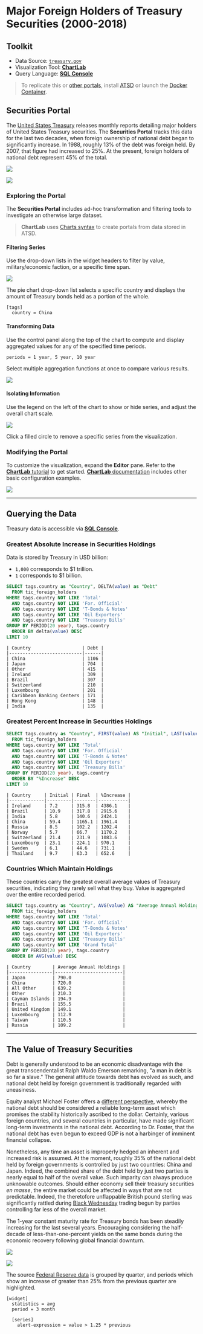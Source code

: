 # Major Foreign Holders of Treasury Securities (2000-2018)

## Toolkit

* Data Source: [`treasury.gov`](https://home.treasury.gov/)
* Visualization Tool: [**ChartLab**](https://axibase.com/products/axibase-time-series-database/visualization/)
* Query Language: [**SQL Console**](https://axibase.com/docs/atsd/sql/)

> To replicate this or [other portals](../../../README.md), install [ATSD](https://axibase.com/docs/atsd/installation/) or launch the [Docker Container](https://axibase.com/docs/atsd/installation/images.html).

## Securities Portal

The [United States Treasury](https://home.treasury.gov/) releases monthly reports detailing major holders of United States Treasury securities. The **Securities Portal** tracks this data for the last two decades, when foreign ownership of national debt began to significantly increase. In 1988, roughly 13% of the debt was foreign held. By 2007, that figure had increased to 25%. At the present, foreign holders of national debt represent 45% of the total.

![](./images/national-debt-6.png)

[![](../../images/new-button.png)](https://apps.axibase.com/chartlab/e2399958#fullscreen)

### Exploring the Portal

The **Securities Portal** includes ad-hoc transformation and filtering tools to investigate an otherwise large dataset.

> **ChartLab** uses [Charts syntax](https://axibase.com/products/axibase-time-series-database/visualization/) to create portals from data stored in ATSD.

#### Filtering Series

Use the drop-down lists in the widget headers to filter by value, military/economic faction, or a specific time span.

![](./images/portal-2.png)

The pie chart drop-down list selects a specific country and displays the amount of Treasury bonds held as a portion of the whole.

```ls
[tags]
  country = China
```

#### Transforming Data

Use the control panel along the top of the chart to compute and display aggregated values for any of the specified time periods.

```ls
periods = 1 year, 5 year, 10 year
```

Select multiple aggregation functions at once to compare various results.

![](./images/portal-7.png)

#### Isolating Information

Use the legend on the left of the chart to show or hide series, and adjust the overall chart scale.

![](./images/portal-8.png)

Click a filled circle to remove a specific series from the visualization.

### Modifying the Portal

To customize the visualization, expand the **Editor** pane. Refer to the [**ChartLab** tutorial](../../../tutorials/shared/chartlab.md) to get started. [**ChartLab** documentation](https://axibase.com/products/axibase-time-series-database/visualization/) includes other basic configuration examples.

![](./images/portal-5.png)

---

## Querying the Data

Treasury data is accessible via [**SQL Console**](https://axibase.com/docs/atsd/sql/sql-console.html).

### Greatest Absolute Increase in Securities Holdings

Data is stored by Treasury in USD billion:

* `1,000` corresponds to $1 trillion.
* `1` corresponds to $1 billion.

```sql
SELECT tags.country as "Country", DELTA(value) as "Debt"
  FROM tic_foreign_holders
WHERE tags.country NOT LIKE 'Total'
  AND tags.country NOT LIKE 'For. Official'
  AND tags.country NOT LIKE 'T-Bonds & Notes'
  AND tags.country NOT LIKE 'Oil Exporters'
  AND tags.country NOT LIKE 'Treasury Bills'
GROUP BY PERIOD(20 year), tags.country
  ORDER BY delta(value) DESC
LIMIT 10
```

```ls
| Country                   | Debt |
|---------------------------|------|
| China                     | 1106 |
| Japan                     | 704  |
| Other                     | 415  |
| Ireland                   | 309  |
| Brazil                    | 307  |
| Switzerland               | 210  |
| Luxembourg                | 201  |
| Caribbean Banking Centers | 171  |
| Hong Kong                 | 148  |
| India                     | 135  |
```

### Greatest Percent Increase in Securities Holdings

```sql
SELECT tags.country as "Country", FIRST(value) AS "Initial", LAST(value) AS "Final", LAST(value)/FIRST(value)* 100 as "%Increase"
  FROM tic_foreign_holders
WHERE tags.country NOT LIKE 'Total'
  AND tags.country NOT LIKE 'For. Official'
  AND tags.country NOT LIKE 'T-Bonds & Notes'
  AND tags.country NOT LIKE 'Oil Exporters'
  AND tags.country NOT LIKE 'Treasury Bills'
GROUP BY PERIOD(20 year), tags.country
  ORDER BY "%Increase" DESC
LIMIT 10
```

```ls
| Country     | Initial | Final  | %Increase |
|-------------|---------|--------|-----------|
| Ireland     | 7.2     | 315.8  | 4386.1    |
| Brazil      | 10.9    | 317.8  | 2915.6    |
| India       | 5.8     | 140.6  | 2424.1    |
| China       | 59.4    | 1165.1 | 1961.4    |
| Russia      | 8.5     | 102.2  | 1202.4    |
| Norway      | 5.7     | 66.7   | 1170.2    |
| Switzerland | 21.4    | 231.9  | 1083.6    |
| Luxembourg  | 23.1    | 224.1  | 970.1     |
| Sweden      | 6.1     | 44.6   | 731.1     |
| Thailand    | 9.7     | 63.3   | 652.6     |
```

### Countries Which Maintain Holdings

These countries carry the greatest overall average values of Treasury securities, indicating they rarely sell what they buy. Value is aggregated over the entire recorded period.

```sql
SELECT tags.country as "Country", AVG(value) AS "Average Annual Holdings"
  FROM tic_foreign_holders
WHERE tags.country NOT LIKE 'Total'
  AND tags.country NOT LIKE 'For. Official'
  AND tags.country NOT LIKE 'T-Bonds & Notes'
  AND tags.country NOT LIKE 'Oil Exporters'
  AND tags.country NOT LIKE 'Treasury Bills'
  AND tags.country NOT LIKE 'Grand Total'
GROUP BY PERIOD(20 year), tags.country
  ORDER BY AVG(value) DESC
```

```ls
| Country        | Average Annual Holdings |
|----------------|-------------------------|
| Japan          | 790.0                   |
| China          | 720.0                   |
| All Other      | 639.2                   |
| Other          | 210.3                   |
| Cayman Islands | 194.9                   |
| Brazil         | 155.5                   |
| United Kingdom | 149.1                   |
| Luxembourg     | 112.9                   |
| Taiwan         | 110.5                   |
| Russia         | 109.2                   |
```

---

## The Value of Treasury Securities

<!-- markdownlint-disable MD105 -->

Debt is generally understood to be an economic disadvantage with the great transcendentalist Ralph Waldo Emerson remarking, "a man in debt is so far a slave." The general attitude towards debt has evolved as such, and national debt held by foreign government is traditionally regarded with uneasiness.

<!-- markdownlint-enable MD105 -->

Equity analyst Michael Foster offers a [different perspective](https://www.forbes.com/sites/michaelfoster/2017/11/08/federal-debt-is-reaching-20-trillion-and-i-dont-care/#7f28bf3832ba), whereby the national debt should be considered a reliable long-term asset which promises the stability historically ascribed to the dollar. Certainly, various foreign countries, and several countries in particular, have made significant long-term investments in the national debt. According to Dr. Foster, that the national debt has even begun to exceed GDP is not a harbinger of imminent financial collapse.

Nonetheless, any time an asset is improperly hedged an inherent and increased risk is assumed. At the moment, roughly 35% of the national debt held by foreign governments is controlled by just two countries: China and Japan. Indeed, the combined share of the debt held by just two parties is nearly equal to half of the overall value. Such imparity can always produce unknowable outcomes. Should either economy sell their treasury securities *en masse*, the entire market could be affected in ways that are not predictable. Indeed, the theretofore unflappable British pound sterling was significantly rattled during [Black Wednesday](https://en.wikipedia.org/wiki/Black_Wednesday) trading begun by parties controlling far less of the overall market.

The 1-year constant maturity rate for Treasury bonds has been steadily increasing for the last several years. Encouraging considering the half-decade of less-than-one-percent yields on the same bonds during the economic recovery following global financial downturn.

![](./images/one-year-rate-1.png)

[![](../../images/new-button.png)](https://apps.axibase.com/chartlab/6866c376#fullscreen)

The source [Federal Reserve data](https://fred.stlouisfed.org/series/DGS1) is grouped by quarter, and periods which show an increase of greater than 25% from the previous quarter are highlighted.

```ls
[widget]
  statistics = avg
  period = 3 month

  [series]
    alert-expression = value > 1.25 * previous
```
